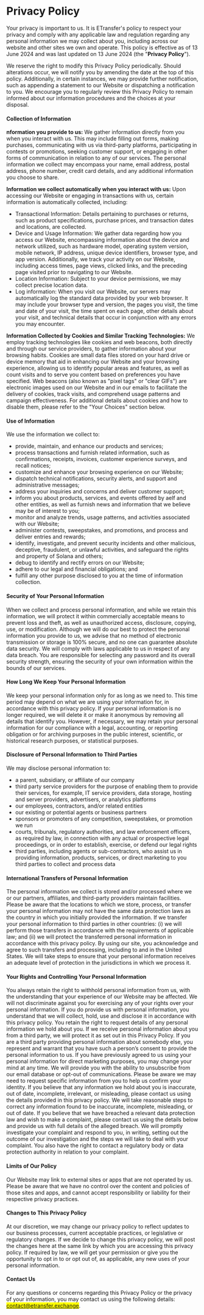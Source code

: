 # Privacy Policy

Your privacy is important to us. It is ETransfer's policy to respect your privacy and comply with any applicable law and regulation regarding any personal information we may collect about you, including across our website and other sites we own and operate. This policy is effective as of 13 June 2024 and was last updated on 13 June 2024 (the "**Privacy Policy**").

We reserve the right to modify this Privacy Policy periodically. Should alterations occur, we will notify you by amending the date at the top of this policy. Additionally, in certain instances, we may provide further notification, such as appending a statement to our Website or dispatching a notification to you. We encourage you to regularly review this Privacy Policy to remain informed about our information procedures and the choices at your disposal.

#### Collection of Information

**nformation you provide to us:** We gather information directly from you when you interact with us. This may include filling out forms, making purchases, communicating with us via third-party platforms, participating in contests or promotions, seeking customer support, or engaging in other forms of communication in relation to any of our services. The personal information we collect may encompass your name, email address, postal address, phone number, credit card details, and any additional information you choose to share.

**Information we collect automatically when you interact with us:** Upon accessing our Website or engaging in transactions with us, certain information is automatically collected, including:

* Transactional Information: Details pertaining to purchases or returns, such as product specifications, purchase prices, and transaction dates and locations, are collected.
* Device and Usage Information: We gather data regarding how you access our Website, encompassing information about the device and network utilized, such as hardware model, operating system version, mobile network, IP address, unique device identifiers, browser type, and app version. Additionally, we track your activity on our Website, including access times, page views, clicked links, and the preceding page visited prior to navigating to our Website.
* Location Information: Subject to your device permissions, we may collect precise location data.
* Log information: When you visit our Website, our servers may automatically log the standard data provided by your web browser. It may include your browser type and version, the pages you visit, the time and date of your visit, the time spent on each page, other details about your visit, and technical details that occur in conjunction with any errors you may encounter.

**Information Collected by Cookies and Similar Tracking Technologies:** We employ tracking technologies like cookies and web beacons, both directly and through our service providers, to gather information about your browsing habits. Cookies are small data files stored on your hard drive or device memory that aid in enhancing our Website and your browsing experience, allowing us to identify popular areas and features, as well as count visits and to serve you content based on preferences you have specified. Web beacons (also known as "pixel tags" or "clear GIFs") are electronic images used on our Website and in our emails to facilitate the delivery of cookies, track visits, and comprehend usage patterns and campaign effectiveness. For additional details about cookies and how to disable them, please refer to the "Your Choices" section below.

#### Use of Information

We use the information we collect to:

* provide, maintain, and enhance our products and services;
* process transactions and furnish related information, such as confirmations, receipts, invoices, customer experience surveys, and recall notices;
* customize and enhance your browsing experience on our Website;
* dispatch technical notifications, security alerts, and support and administrative messages;
* address your inquiries and concerns and deliver customer support;
* inform you about products, services, and events offered by aelf and other entities, as well as furnish news and information that we believe may be of interest to you;
* monitor and analyze trends, usage patterns, and activities associated with our Website;
* administer contests, sweepstakes, and promotions, and process and deliver entries and rewards;
* identify, investigate, and prevent security incidents and other malicious, deceptive, fraudulent, or unlawful activities, and safeguard the rights and property of Solana and others;
* debug to identify and rectify errors on our Website;
* adhere to our legal and financial obligations; and
* fulfill any other purpose disclosed to you at the time of information collection.

#### Security of Your Personal Information

When we collect and process personal information, and while we retain this information, we will protect it within commercially acceptable means to prevent loss and theft, as well as unauthorized access, disclosure, copying, use, or modification. Although we will do our best to protect the personal information you provide to us, we advise that no method of electronic transmission or storage is 100% secure, and no one can guarantee absolute data security. We will comply with laws applicable to us in respect of any data breach. You are responsible for selecting any password and its overall security strength, ensuring the security of your own information within the bounds of our services.

#### How Long We Keep Your Personal Information

We keep your personal information only for as long as we need to. This time period may depend on what we are using your information for, in accordance with this privacy policy. If your personal information is no longer required, we will delete it or make it anonymous by removing all details that identify you. However, if necessary, we may retain your personal information for our compliance with a legal, accounting, or reporting obligation or for archiving purposes in the public interest, scientific, or historical research purposes, or statistical purposes.

#### Disclosure of Personal Information to Third Parties

We may disclose personal information to:

* a parent, subsidiary, or affiliate of our company
* third party service providers for the purpose of enabling them to provide their services, for example, IT service providers, data storage, hosting and server providers, advertisers, or analytics platforms
* our employees, contractors, and/or related entities
* our existing or potential agents or business partners
* sponsors or promoters of any competition, sweepstakes, or promotion we run
* courts, tribunals, regulatory authorities, and law enforcement officers, as required by law, in connection with any actual or prospective legal proceedings, or in order to establish, exercise, or defend our legal rights
* third parties, including agents or sub-contractors, who assist us in providing information, products, services, or direct marketing to you third parties to collect and process data

#### International Transfers of Personal Information

The personal information we collect is stored and/or processed where we or our partners, affiliates, and third-party providers maintain facilities. Please be aware that the locations to which we store, process, or transfer your personal information may not have the same data protection laws as the country in which you initially provided the information. If we transfer your personal information to third parties in other countries: (i) we will perform those transfers in accordance with the requirements of applicable law; and (ii) we will protect the transferred personal information in accordance with this privacy policy. By using our site, you acknowledge and agree to such transfers and processing, including to and in the United States. We will take steps to ensure that your personal information receives an adequate level of protection in the jurisdictions in which we process it.

#### Your Rights and Controlling Your Personal Information

You always retain the right to withhold personal information from us, with the understanding that your experience of our Website may be affected. We will not discriminate against you for exercising any of your rights over your personal information. If you do provide us with personal information, you understand that we will collect, hold, use and disclose it in accordance with this privacy policy. You retain the right to request details of any personal information we hold about you. If we receive personal information about you from a third party, we will protect it as set out in this Privacy Policy. If you are a third party providing personal information about somebody else, you represent and warrant that you have such a person’s consent to provide the personal information to us. If you have previously agreed to us using your personal information for direct marketing purposes, you may change your mind at any time. We will provide you with the ability to unsubscribe from our email database or opt-out of communications. Please be aware we may need to request specific information from you to help us confirm your identity. If you believe that any information we hold about you is inaccurate, out of date, incomplete, irrelevant, or misleading, please contact us using the details provided in this privacy policy. We will take reasonable steps to correct any information found to be inaccurate, incomplete, misleading, or out of date. If you believe that we have breached a relevant data protection law and wish to make a complaint, please contact us using the details below and provide us with full details of the alleged breach. We will promptly investigate your complaint and respond to you, in writing, setting out the outcome of our investigation and the steps we will take to deal with your complaint. You also have the right to contact a regulatory body or data protection authority in relation to your complaint.

#### Limits of Our Policy

Our Website may link to external sites or apps that are not operated by us. Please be aware that we have no control over the content and policies of those sites and apps, and cannot accept responsibility or liability for their respective privacy practices.

#### Changes to This Privacy Policy

At our discretion, we may change our privacy policy to reflect updates to our business processes, current acceptable practices, or legislative or regulatory changes. If we decide to change this privacy policy, we will post the changes here at the same link by which you are accessing this privacy policy. If required by law, we will get your permission or give you the opportunity to opt in to or opt out of, as applicable, any new uses of your personal information.

#### Contact Us

For any questions or concerns regarding this Privacy Policy or the privacy of your information, you may contact us using the following details: <mark style="color:blue;">contact@etransfer.exchange</mark>.
